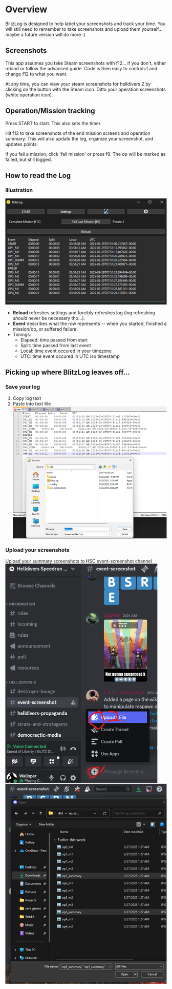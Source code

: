 # Overview

BlitzLog is designed to help label your screenshots and track your time. You will still need to remember to take screenshots and upload them yourself... maybe a future version will do more :) 

## Screenshots

This app assumes you take Steam screenshots with f12... if you don't, either rebind or follow the advanced guide. Code is then easy to control+f and change f12 to what you want.

At any time, you can view your steam screenshots for helldivers 2 by clicking on the button with the Steam icon. Ditto your operation screenshots (white operation icon).

## Operation/Mission tracking

Press START to start. This also sets the timer.

Hit f12 to take screenshots of the end mission screens and operation summary. This will also update the log, organize your screenshot, and updates points.

If you fail a mission, click 'fail mission' or press f9. The op will be marked as failed, but still logged.


## How to read the Log

### Illustration 
![BlitzLog](guide_ext/blitzlog.png)

* **Reload** refreshes settings and forcibly refreshes log (log refreshing _should_ never be necessary tho...).
* **Event**  describes what the row represents -- when you started, finished a mission/op, or suffered failure.
* Timings:
    + Elapsed: time passed from start
    + Split: time passed from last event
    + Local: time event occured in your timezone
    + UTC: time event occured in UTC iso timestamp

## Picking up where BlitzLog leaves off...

### Save your log

1. Copy log text
2. Paste into text file <br> ![save_log](guide_ext/save_log.png)

### Upload your screenshots

Upload your summary screenshots to HSC event-screenshot channel <br> ![upload_screenshot](guide_ext/upload_screenshot.png) <br> ![upload_screenshot2](guide_ext/upload_screenshot2.png)